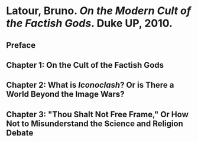Latour, Bruno. *On the Modern Cult of the Factish Gods*. Duke UP, 2010.
===

Preface
---

Chapter 1: On the Cult of the Factish Gods
---

Chapter 2: What is *Iconoclash*? Or is There a World Beyond the Image Wars?
---

Chapter 3: "Thou Shalt Not Free Frame," Or How Not to Misunderstand the Science and Religion Debate
---


